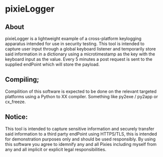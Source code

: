 # pixieLogger
## About
pixieLogger is a lightweight example of a cross-platform keylogging apparatus intended for use in security testing. This tool is intended to capture user input through a global keyboard listener and temporarily store said information in a dictionary using a microtimestamp as the key with the keyboard input as the value. Every 5 minutes a post request is sent to the supplied endPoint which will store the payload.

## Compiling;
Compilition of this software is expected to be done on the relevant targeted platforms using a Python to XX compiler.
Something like py2exe / py2app or cx_freeze.

## Notice:
This tool is intended to capture sensitive information and securely transfer said information to a third party endPoint using HTTPS/TLS, this is intended for demonstration purposes only and should be used responsibly. By using this software you agree to idemnify any and all Pixies including myself from any and all implicit or explicit legal responsibilities.
